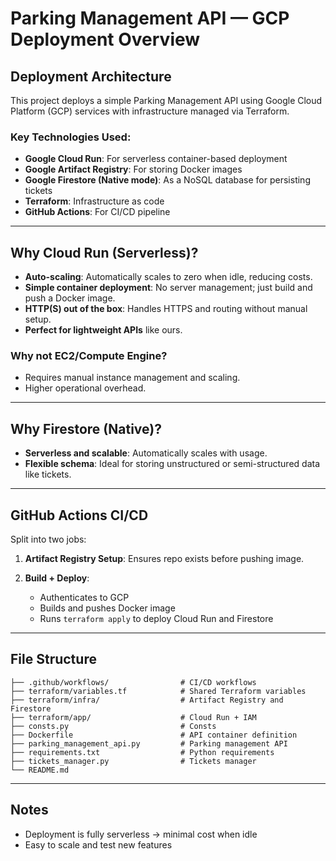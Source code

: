 # Parking Management API — GCP Deployment Overview

## Deployment Architecture

This project deploys a simple Parking Management API using Google Cloud Platform (GCP) services with infrastructure managed via Terraform.

### Key Technologies Used:

* **Google Cloud Run**: For serverless container-based deployment
* **Google Artifact Registry**: For storing Docker images
* **Google Firestore (Native mode)**: As a NoSQL database for persisting tickets
* **Terraform**: Infrastructure as code
* **GitHub Actions**: For CI/CD pipeline

---

## Why Cloud Run (Serverless)?

* **Auto-scaling**: Automatically scales to zero when idle, reducing costs.
* **Simple container deployment**: No server management; just build and push a Docker image.
* **HTTP(S) out of the box**: Handles HTTPS and routing without manual setup.
* **Perfect for lightweight APIs** like ours.

### Why not EC2/Compute Engine?

* Requires manual instance management and scaling.
* Higher operational overhead.

---

## Why Firestore (Native)?

* **Serverless and scalable**: Automatically scales with usage.
* **Flexible schema**: Ideal for storing unstructured or semi-structured data like tickets.

---



## GitHub Actions CI/CD

Split into two jobs:

1. **Artifact Registry Setup**: Ensures repo exists before pushing image.
2. **Build + Deploy**:

   * Authenticates to GCP
   * Builds and pushes Docker image
   * Runs `terraform apply` to deploy Cloud Run and Firestore

---

## File Structure

```
├── .github/workflows/                # CI/CD workflows
├── terraform/variables.tf            # Shared Terraform variables
├── terraform/infra/                  # Artifact Registry and Firestore
├── terraform/app/                    # Cloud Run + IAM
├── consts.py                         # Consts
├── Dockerfile                        # API container definition
├── parking_management_api.py         # Parking management API
├── requirements.txt                  # Python requirements 
├── tickets_manager.py                # Tickets manager
└── README.md
```

---

## Notes

* Deployment is fully serverless → minimal cost when idle
* Easy to scale and test new features
